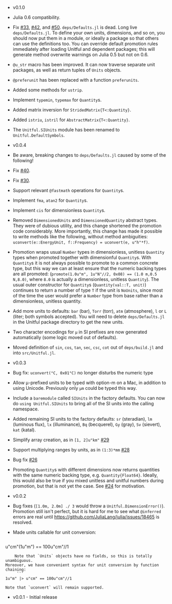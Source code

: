 - v0.1.0
 - Julia 0.6 compatibility.
 - Fix [#33](https://github.com/ajkeller34/Unitful.jl/issues/33),
   [#42](https://github.com/ajkeller34/Unitful.jl/issues/42),
   and [#50](https://github.com/ajkeller34/Unitful.jl/issues/50).
   `deps/Defaults.jl` is dead. Long live `deps/Defaults.jl`. To define your own
   units, dimensions, and so on, you should now put them in a module, or ideally
   a package so that others can use the definitions too. You can override default
   promotion rules immediately after loading Unitful and dependent packages; this
   will generate method overwrite warnings on Julia 0.5 but not on 0.6.
 - `@u_str` macro has been improved. It can now traverse separate unit packages,
   as well as return tuples of `Units` objects.
 - `@preferunit` has been replaced with a function `preferunits`.
 - Added some methods for `ustrip`.
 - Implement `typemin`, `typemax` for `Quantity`s.
 - Added matrix inversion for `StridedMatrix{T<:Quantity}`.
 - Added `istriu`, `istril` for `AbstractMatrix{T<:Quantity}`.
 - The `Unitful.SIUnits` module has been renamed to `Unitful.DefaultSymbols`.

- v0.0.4
 - Be aware, breaking changes to `deps/Defaults.jl` caused by some of the following!
 - Fix [#40](https://github.com/ajkeller34/Unitful.jl/issues/40).
 - Fix [#30](https://github.com/ajkeller34/Unitful.jl/issues/30).
 - Support relevant `@fastmath` operations for `Quantity`s.
 - Implement `fma`, `atan2` for `Quantity`s.
 - Implement `cis` for dimensionless `Quantity`s.
 - Removed `DimensionedUnits` and `DimensionedQuantity` abstract types.
   They were of dubious utility, and this change shortened the promotion code
   considerably. More importantly, this change has made it possible to write
   methods like the following, without method ambiguities:
   `uconvert(e::EnergyUnit, f::Frequency) = uconvert(e, u"h"*f)`.
 - Promotion wraps usual `Number` types in dimensionless, unitless `Quantity`
   types when promoted together with dimensionful `Quantity`s.
   With `Quantity`s it is not always possible to promote to a common
   concrete type, but this way we can at least ensure that the numeric backing
   types are all promoted: (`promote(1.0u"m", 1u"N"//2, 0x08) == (1.0 m,0.5 N,8.0)`,
   where `8.0` is actually a dimensionless, unitless `Quantity`).
   The usual outer constructor for `Quantity`s (`Quantity(val::T, unit)`)
   continues to return a number of type `T` if the unit is `NoUnits`,
   since most of the time the user would prefer a `Number` type from base rather
   than a dimensionless, unitless quantity.
 - Add more units to defaults: `bar` (bar), `Torr` (torr), `atm` (atmosphere),
   `l` or `L` (liter; both symbols accepted). You will need to delete
   `deps/Defaults.jl` in the Unitful package directory to get the new units.
 - Two character encodings for `μ` in SI prefixes are now generated automatically
   (some logic moved out of defaults).
 - Moved definition of `sin`, `cos`, `tan`, `sec`, `csc`, `cot` out of
   `deps/build.jl` and into `src/Unitful.jl`.

- v0.0.3
 - Bug fix: `uconvert(°C, 0x01°C)` no longer disturbs the numeric type
 - Allow μ-prefixed units to be typed with option-m on a Mac, in addition to
   using Unicode. Previously only `μm` could be typed this way.
 - Include a `baremodule` called `SIUnits` in the factory defaults. You can
   now do `using Unitful.SIUnits` to bring all of the SI units into the calling
   namespace.
 - Added remaining SI units to the factory defaults: `sr` (steradian), `lm`
   (luminous flux), `lx` (illuminance), `Bq` (becquerel), `Gy` (gray),
   `Sv` (sievert), `kat` (katal).
 - Simplify array creation, as in `[1, 2]u"km"` [#29](https://github.com/ajkeller34/Unitful.jl/pull/29)
 - Support multiplying ranges by units, as in `(1:3)*mm` [#28](https://github.com/ajkeller34/Unitful.jl/pull/28)
 - Bug fix [#26](https://github.com/ajkeller34/Unitful.jl/issues/26)
 - Promoting `Quantity`s with different dimensions now returns quantities with
   the same numeric backing type, e.g. `Quantity{Float64}`. Ideally, this would
   also be true if you mixed unitless and unitful numbers during promotion, but
   that is not yet the case. See [#24](https://github.com/ajkeller34/Unitful.jl/issues/24)
   for motivation.


- v0.0.2
 - Bug fixes (`[1.0m, 2.0m] ./ 3` would throw a `Unitful.DimensionError()`).
Promotion still isn't perfect, but it is hard for me to see what `@inferred`
errors are real until https://github.com/JuliaLang/julia/issues/18465 is resolved.

 - Made units callable for unit conversion:
    ```
u"cm"(1u"m") == 100u"cm"//1
```
    Note that `Units` objects have no fields, so this is totally unambiguous.
Moreover, we have convenient syntax for unit conversion by function chaining:
     ```
1u"m" |> u"cm" == 100u"cm"//1
```
    Note that `uconvert` will remain supported.

- v0.0.1 - Initial release
